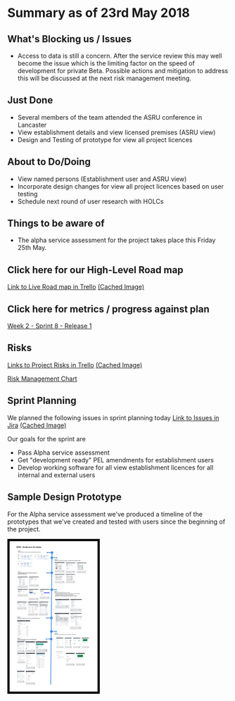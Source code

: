 # Summary as of 23rd May 2018 
## What's Blocking us / Issues
* Access to data is still a concern.  After the service review this may well become the issue which is the limiting factor on the speed of development for private Beta.
Possible actions and mitigation to address this will be discussed at the next risk management meeting. 

## Just Done
* Several members of the team attended the ASRU conference in Lancaster
* View establishment details and view licensed premises (ASRU view)
* Design and Testing of prototype for view all project licences


## About to Do/Doing
* View named persons (Establishment user and ASRU view)
* Incorporate design changes for view all project licences based on user testing
* Schedule next round of user research with HOLCs

## Things to be aware of
* The alpha service assessment for the project takes place this Friday 25th May. 

## Click here for our High-Level Road map
[Link to Live Road map in Trello](https://trello.com/b/gDQdE01u/asl-roadmap)    [\(Cached Image\)](graphs/ASLRoadMap23052018.jpg)

## Click here for metrics / progress against plan
[Week 2 - Sprint 8 - Release 1](graphs/progress23052018.png)

## Risks
[Links to Project Risks in Trello](https://trello.com/b/VuFuCL7t/risk-register-and-kpis-asl-delivery)    [\(Cached Image\)](graphs/ASLRiskRegister23052018.jpg)

[Risk Management Chart](graphs/risk23052018.png)

## Sprint Planning
We planned the following issues in sprint planning today
[Link to Issues in Jira](https://jira.digital.homeoffice.gov.uk/secure/RapidBoard.jspa?rapidView=261)    [\(Cached Image\)](graphs/sprint23052018.png)

Our goals for the sprint are
* Pass Alpha service assessment
* Get "development ready" PEL amendments for establishment users
* Develop working software for all view establishment licences for all internal and external users
 
## Sample Design Prototype
For the Alpha service assessment we've produced a timeline of the prototypes that we've created and tested with users since the beginning of the project.

<a href="graphs/timeline.jpg"><img src="graphs/timeline.jpg" alt="HTML5 Icon" width="200" style="border:5px solid black"></a>
